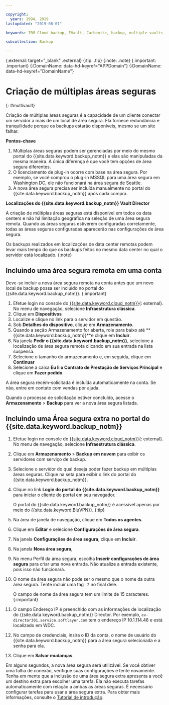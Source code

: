 ```yaml
---

copyright:
  years: 1994, 2019
lastupdated: "2019-08-01"

keywords: IBM Cloud backup, EVault, Carbonite, backup, multiple vaults, mulitple locations, disaster recovery

subcollection: Backup

---
```

{:external: target="_blank" .external}
{:tip: .tip}
{:note: .note}
{:important: .important}
{:DomainName: data-hd-keyref="APPDomain"}
{:DomainName: data-hd-keyref="DomainName"}

# Criação de múltiplas áreas seguras
{: #multivault}

Criação de múltiplas áreas seguras é a capacidade de um cliente conectar um servidor a mais de um local de área segura. Ela fornece redundância e tranquilidade porque os backups estarão disponíveis, mesmo se um site falhar.

**Pontos-chave**

1. Múltiplas áreas seguras podem ser gerenciadas por meio do mesmo portal do {{site.data.keyword.backup_notm}} e elas são manipuladas da mesma maneira. A única diferença é que você tem opções de área segura diferentes.
2. O licenciamento de plug-in ocorre com base na área segura. Por exemplo, se você comprou o plug-in MSSQL para uma área segura em Washington DC, ele não funcionará na área segura de Seattle.
3. A nova área segura precisa ser incluída manualmente no portal do {{site.data.keyword.backup_notm}} após cada compra.



**Localizações do {{site.data.keyword.backup_notm}} Vault Director**

A criação de múltiplas áreas seguras está disponível em todos os data centers e não há limitação
geográfica na seleção de uma área segura remota. Quando as áreas seguras estiverem configuradas corretamente, todas as áreas seguras configuradas aparecerão nas configurações de área segura.

Os backups realizados em localizações de data center remotas podem levar mais tempo do que os backups feitos no mesmo
data center no qual o servidor está localizado.
{:note}

## Incluindo uma área segura remota em uma conta

Deve-se incluir a nova área segura remota na conta antes que um novo local de backup possa ser incluído no portal do {{site.data.keyword.backup_notm}}.
{:important}

1. Efetue login no console do [{{site.data.keyword.cloud_notm}}](https://{DomainName}){: external}. No menu de navegação, selecione **Infraestrutura clássica**.
2. Clique em **Dispositivos**
3. Localize e clique no link para o servidor em questão.
4. Sob **Detalhes do dispositivo**, clique em **Armazenamento**.
5. Quando a seção Armazenamento for aberta, role para baixo até
**{{site.data.keyword.backup_notm}}**e clique em **Incluir**.
6. Na janela **Pedir o {{site.data.keyword.backup_notm}}**, selecione a localização de
área segura remota clicando em sua entrada na lista suspensa.
7. Selecione o tamanho do armazenamento e, em seguida, clique em **Continuar**
8. Selecione a caixa **Eu li o Contrato de Prestação de Serviços Principal** e
clique em **Fazer pedido**.

A área segura recém-solicitada é incluída automaticamente na conta. Se não, entre em contato com vendas por ajuda.

Quando o processo de solicitação estiver concluído, acesse o **Armazenamento** > **Backup** para ver a nova área segura listada.

## Incluindo uma Área segura extra no portal do {{site.data.keyword.backup_notm}}

1. Efetue login no console do [{{site.data.keyword.cloud_notm}}](https://{DomainName}){: external}. No menu de navegação, selecione **Infraestrutura clássica**.
2. Clique em **Armazenamento** > **Backup em nuvem** para exibir os servidores com serviço de backup.
3. Selecione o servidor do qual deseja poder fazer backup em múltiplas áreas seguras. Clique na seta para exibir o link do portal do {{site.data.keyword.backup_notm}}.
4. Clique no link **Login do portal do {{site.data.keyword.backup_notm}}** para iniciar o cliente do portal em seu navegador.

   O portal do {{site.data.keyword.backup_notm}} é acessível apenas por meio do {{site.data.keyword.BluVPN}}.
   {:tip}
5. Na área de janela de navegação, clique em **Todos os agentes**.
6. Clique em **Editar** e selecione **Configurações de área segura**.
7. Na janela **Configurações de área segura**, clique em **Incluir**.
8. Na janela **Nova área segura**,
  1. No menu Perfil da área segura, escolha **Inserir configurações de área segura** para criar uma nova entrada. Não atualize a entrada existente, pois isso não funcionará.
  2. O nome da área segura não pode ser o mesmo que o nome da outra área segura. Tente incluir uma tag `-2` no final dele. <br/>

     O campo de nome da área segura tem um limite de 15 caracteres.
     {:important}
  3. O campo Endereço IP é preenchido com as informações de localização do
{{site.data.keyword.backup_notm}} Director. Por exemplo, `ev-director301.service.softlayer.com` tem o endereço IP 10.1.114.46 e está localizado em WDC.
  4. No campo de credenciais, insira o ID da conta, o nome de usuário do
{{site.data.keyword.backup_notm}} para a área segura selecionada e a senha para ela.
  5. Clique em **Salvar mudanças**.

Em alguns segundos, a nova área segura será utilizável. Se você obtiver uma falha de conexão, verifique suas configurações e tente novamente. Tenha em mente que a inclusão de uma área segura extra apresenta a você um destino extra para escolher uma tarefa. Ela não executa tarefas automaticamente com relação a ambas as áreas seguras. É necessário configurar tarefas para usar a área segura extra. Para obter mais informações, consulte o [Tutorial de introdução](/docs/infrastructure/Backup?topic=Backup-getting-started#getting-started).
